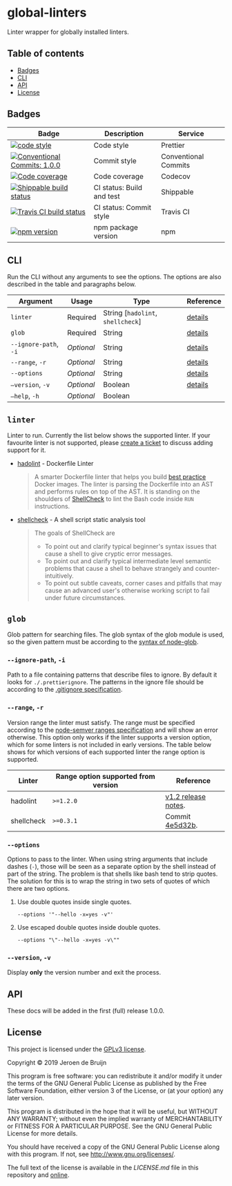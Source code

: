 # global-linters

Linter wrapper for globally installed linters.

## Table of contents

- [Badges](#badges)
- [CLI](#cli)
- [API](#api)
- [License](#license)

<a name="badges"></a>

## Badges

| Badge                                                                                                                                                                                                               | Description               | Service              |
| ------------------------------------------------------------------------------------------------------------------------------------------------------------------------------------------------------------------- | ------------------------- | -------------------- |
| <a href="https://github.com/prettier/prettier#readme"><img alt="code style" src="https://img.shields.io/badge/code_style-prettier-ff69b4.svg?style=flat-square"></a>                                                | Code style                | Prettier             |
| <a href="https://conventionalcommits.org"><img alt="Conventional Commits: 1.0.0" src="https://img.shields.io/badge/Conventional%20Commits-1.0.0-yellow.svg?style=flat-square"></a>                                  | Commit style              | Conventional Commits |
| <a href="https://codecov.io/gh/vidavidorra/global-linters"><img alt="Code coverage" src="https://img.shields.io/codecov/c/github/vidavidorra/global-linters/master?style=flat-square"></a>                          | Code coverage             | Codecov              |
| <a href="https://app.shippable.com/github/vidavidorra/global-linters/dashboard"><img alt="Shippable build status" src="https://img.shields.io/shippable/5ce5ad4ebbceea0007a23c7c/master.svg?style=flat-square"></a> | CI status: Build and test | Shippable            |
| <a href="https://travis-ci.org/vidavidorra/global-linters"><img alt="Travis CI build status" src="https://img.shields.io/travis/vidavidorra/global-linters?branch=master&style=flat-square"></a>                    | CI status: Commit style   | Travis CI            |
| <a href="https://www.npmjs.com/package/global-linters"><img alt="npm version" src="https://img.shields.io/npm/v/global-linters.svg?style=flat-square"></a>                                                          | npm package version       | npm                  |

<a name="cli"></a>

## CLI

Run the CLI without any arguments to see the options. The options are also described in the table and paragraphs below.

| Argument              | Usage      | Type                              | Reference                   |
| --------------------- | ---------- | --------------------------------- | --------------------------- |
| `linter`              | Required   | String [`hadolint`, `shellcheck`] | [details](#cli-linter)      |
| `glob`                | Required   | String                            | [details](#cli-glob)        |
| `--ignore-path`, `-i` | _Optional_ | String                            | [details](#cli-ignore-path) |
| `--range`, `-r`       | _Optional_ | String                            | [details](#cli-range)       |
| `--options`           | _Optional_ | String                            | [details](#cli-options)     |
| `—version`, `-v`      | _Optional_ | Boolean                           | [details](#cli-version)     |
| `—help`, `-h`         | _Optional_ | Boolean                           |                             |

<a name="cli-linter"></a>

## `linter`

Linter to run. Currently the list below shows the supported linter. If your favourite linter is not supported, please [create a ticket](https://github.com/vidavidorra/global-linters/issues/new) to discuss adding support for it.

- [hadolint](https://github.com/hadolint/hadolint) - Dockerfile Linter

  > A smarter Dockerfile linter that helps you build [best practice](https://docs.docker.com/engine/userguide/eng-image/dockerfile_best-practices) Docker images. The linter is parsing the Dockerfile into an AST and performs rules on top of the AST. It is standing on the shoulders of [ShellCheck](https://github.com/koalaman/shellcheck) to lint the Bash code inside `RUN` instructions.

- [shellcheck](https://github.com/koalaman/shellcheck) - A shell script static analysis tool

  > The goals of ShellCheck are
  >
  > - To point out and clarify typical beginner's syntax issues that cause a shell to give cryptic error messages.
  > - To point out and clarify typical intermediate level semantic problems that cause a shell to behave strangely and counter-intuitively.
  > - To point out subtle caveats, corner cases and pitfalls that may cause an advanced user's otherwise working script to fail under future circumstances.

<a name="cli-glob"></a>

## `glob`

Glob pattern for searching files. The glob syntax of the glob module is used, so the given pattern must be according to the [syntax of node-glob](https://github.com/isaacs/node-glob#glob-primer).

<a name="cli-ignore-path"></a>

### `--ignore-path`, `-i`

Path to a file containing patterns that describe files to ignore. By default it looks for `./.prettierignore`. The patterns in the ignore file should be according to the [.gitignore specification](http://git-scm.com/docs/gitignore).

<a name="cli-range"></a>

### `--range`, `-r`

Version range the linter must satisfy. The range must be specified according to the [node-semver ranges specification](https://github.com/npm/node-semver#ranges) and will show an error otherwise. This option only works if the linter supports a version option, which for some linters is not included in early versions. The table below shows for which versions of each supported linter the range option is supported.

| Linter     | Range option supported from version | Reference                                                                     |
| ---------- | ----------------------------------- | ----------------------------------------------------------------------------- |
| hadolint   | `>=1.2.0`                           | [v1.2 release notes](https://github.com/hadolint/hadolint/releases/tag/v1.2). |
| shellcheck | `>=0.3.1`                           | Commit [4e5d32b](https://github.com/koalaman/shellcheck/commit/4e5d32b).      |

<a name="cli-options"></a>

### `--options`

Options to pass to the linter. When using string arguments that include dashes (`-`), those will be seen as a separate option by the shell instead of part of the string. The problem is that shells like bash tend to strip quotes. The solution for this is to wrap the string in two sets of quotes of which there are two options.

1. Use double quotes inside single quotes.

   ```shell
   --options '"--hello -x=yes -v"'
   ```

2. Use escaped double quotes inside double quotes.

   ```shell
   --options "\"--hello -x=yes -v\""
   ```

<a name="cli-version"></a>

### `--version`, `-v`

Display **only** the version number and exit the process.

<a name="api"></a>

## API

These docs will be added in the first (full) release 1.0.0.

<a name="license"></a>

## License

This project is licensed under the [GPLv3 license](https://www.gnu.org/licenses/gpl.html).

Copyright © 2019 Jeroen de Bruijn

This program is free software: you can redistribute it and/or modify
it under the terms of the GNU General Public License as published by
the Free Software Foundation, either version 3 of the License, or
(at your option) any later version.

This program is distributed in the hope that it will be useful,
but WITHOUT ANY WARRANTY; without even the implied warranty of
MERCHANTABILITY or FITNESS FOR A PARTICULAR PURPOSE. See the
GNU General Public License for more details.

You should have received a copy of the GNU General Public License
along with this program. If not, see <http://www.gnu.org/licenses/>.

The full text of the license is available in the _LICENSE.md_ file in this repository and [online](https://www.gnu.org/licenses/gpl.html).
